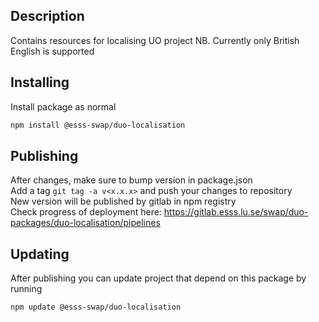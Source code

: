 ## Description

Contains resources for localising UO project NB. Currently only British English is supported

## Installing

Install package as normal

```bash
npm install @esss-swap/duo-localisation
```

## Publishing

After changes, make sure to bump version in package.json \
Add a tag `git tag -a v<x.x.x>` and push your changes to repository\
New version will be published by gitlab in npm registry\
Check progress of deployment here: https://gitlab.esss.lu.se/swap/duo-packages/duo-localisation/pipelines

## Updating

After publishing you can update project that depend on this package by running

```bash
npm update @esss-swap/duo-localisation
```
